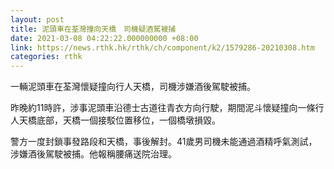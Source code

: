 ```yaml
---
layout: post
title: 泥頭車在荃灣撞向天橋　司機疑酒駕被捕
date: 2021-03-08 04:22:22.000000000 +08:00
link: https://news.rthk.hk/rthk/ch/component/k2/1579286-20210308.htm
categories: rthk
---
```


一輛泥頭車在荃灣懷疑撞向行人天橋，司機涉嫌酒後駕駛被捕。

昨晚約11時許，涉事泥頭車沿德士古道往青衣方向行駛，期間泥斗懷疑撞向一條行人天橋底部，天橋一個接駁位置移位，一個橋墩損毀。

警方一度封鎖事發路段和天橋，事後解封。41歲男司機未能通過酒精呼氣測試，涉嫌酒後駕駛被捕。他報稱腰痛送院治理。
